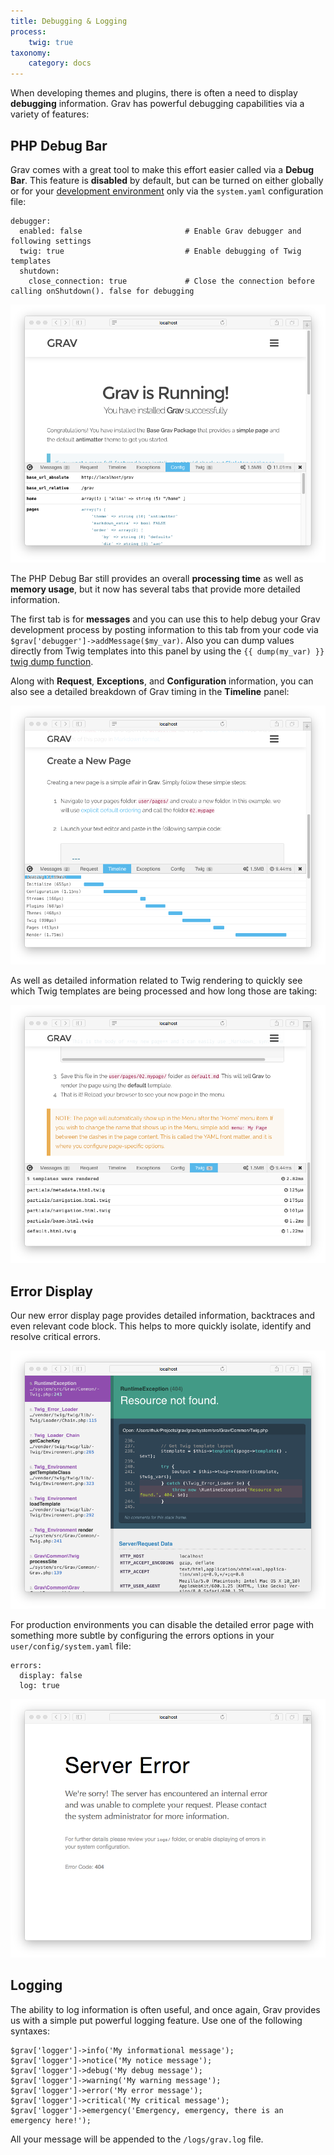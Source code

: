 ```yaml
---
title: Debugging & Logging
process:
	twig: true
taxonomy:
    category: docs
---
```


When developing themes and plugins, there is often a need to display **debugging** information. Grav has powerful debugging capabilities via a variety of features:

## PHP Debug Bar

Grav comes with a great tool to make this effort easier called via a **Debug Bar**.  This feature is **disabled** by default, but can be turned on either globally or for your [development environment](../environment-config) only via the `system.yaml` configuration file:

```
debugger:
  enabled: false                       # Enable Grav debugger and following settings
  twig: true                           # Enable debugging of Twig templates
  shutdown:
    close_connection: true             # Close the connection before calling onShutdown(). false for debugging
```

![](config.png)

The PHP Debug Bar still provides an overall **processing time** as well as **memory usage**, but it now has several tabs that provide more detailed information.

The first tab is for **messages** and you can use this to help debug your Grav development process by posting information to this tab from your code via `$grav['debugger']->addMessage($my_var)`.  Also you can dump values directly from Twig templates into this panel by using the `{{ dump(my_var) }}` [twig dump function](dump).

Along with **Request**, **Exceptions**, and **Configuration** information, you can also see a detailed breakdown of Grav timing in the **Timeline** panel:

![](timeline.png)

As well as detailed information related to Twig rendering to quickly see which Twig templates are being processed and how long those are taking:

![](twig.png)

## Error Display

Our new error display page provides detailed information, backtraces and even relevant code block.  This helps to more quickly isolate, identify and resolve critical errors.

![](error.png)

For production environments you can disable the detailed error page with something more subtle by configuring the errors options in your `user/config/system.yaml` file:

```
errors:
  display: false
  log: true
```

![](error2.png)

## Logging

The ability to log information is often useful, and once again, Grav provides us with a simple put powerful logging feature.  Use one of the following syntaxes:

```
$grav['logger']->info('My informational message');
$grav['logger']->notice('My notice message');
$grav['logger']->debug('My debug message');
$grav['logger']->warning('My warning message');
$grav['logger']->error('My error message');
$grav['logger']->critical('My critical message');
$grav['logger']->emergency('Emergency, emergency, there is an emergency here!');

```

All your message will be appended to the `/logs/grav.log` file.
